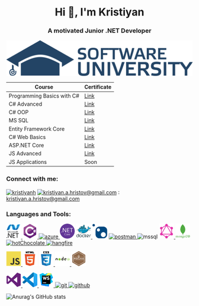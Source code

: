 <h1 align="center">Hi 👋, I'm Kristiyan</h1>
<h3 align="center">A motivated Junior .NET Developer</h3>

<a href="https://softuni.bg" target="_blank" rel="noreferrer"> <img src="https://github.com/KristiyanH/KristiyanH/blob/main/SoftUniLogo.png" alt="css3"/> </a>

| Course | Certificate |
| --- | --- |
| Programming Basics with C# | <a href="https://github.com/KristiyanH/KristiyanH/blob/main/Programming%20Basics%20with%20C%23%20-%20February%202020%20-%20Honorable%20mention.jpeg">Link</a> |
| C# Advanced | <a href="https://github.com/KristiyanH/KristiyanH/blob/main/C%23%20Advanced%20-%20September%202020%20-%20Certificate.jpeg">Link</a> |
| C# OOP | <a href="https://github.com/KristiyanH/KristiyanH/blob/main/C%23%20OOP%20-%20June%202021%20-%20Certificate.jpeg">Link</a> |
| MS SQL | <a href="https://github.com/KristiyanH/KristiyanH/blob/main/MS%20SQL%20-%20September%202021%20-%20Certificate.jpeg">Link</a> |
| Entity Framework Core | <a href="https://github.com/KristiyanH/KristiyanH/blob/main/Entity%20Framework%20Core%20-%20October%202021%20-%20Certificate.jpeg">Link</a> |
| C# Web Basics | <a href="https://github.com/KristiyanH/KristiyanH/blob/main/C%23%20Web%20Basics%20-%20January%202022%20-%20Certificate.jpeg">Link</a> |
| ASP.NET Core | <a href="https://github.com/KristiyanH/KristiyanH/blob/main/ASP.NET%20Core%20-%20February%202022%20-%20Certificate.jpeg">Link</a> |
| JS Advanced | <a href="https://github.com/KristiyanH/KristiyanH/blob/main/JS%20Advanced%20-%20May%202022%20-%20Certificate.jpeg">Link</a> |
| JS Applications | Soon |

<h3 align="left">Connect with me:</h3>
<p align="left">

<a href="https://linkedin.com/in/kristiyanh" target="blank"><img align="center" src="https://raw.githubusercontent.com/rahuldkjain/github-profile-readme-generator/master/src/images/icons/Social/linked-in-alt.svg" alt="kristiyanh" height="30" width="40" /></a>
<a href="https://gmail.com" target="blank"><img align="center" src="https://user-images.githubusercontent.com/71334312/166155676-47be8c47-0690-47ea-94bb-0bc474db9640.png" alt="kristiyan.a.hristov@gmail.com" height="30" width="40" /></a> : kristiyan.a.hristov@gmail.com
</p>

<h3 align="left">Languages and Tools:</h3>
<p align="left"> 
  
  <a href="https://dotnet.microsoft.com/" target="_blank" rel="noreferrer"> <img src="https://raw.githubusercontent.com/devicons/devicon/master/icons/dot-net/dot-net-original-wordmark.svg" alt="dotnet" width="40" height="40"/> </a>
   <a href="https://www.w3schools.com/cs/" target="_blank" rel="noreferrer"> 
  <img src="https://raw.githubusercontent.com/devicons/devicon/master/icons/csharp/csharp-original.svg" alt="csharp" width="40" height="40"/> </a>
  <a href="https://azure.microsoft.com/en-in/" target="_blank" rel="noreferrer"> 
  <img src="https://www.vectorlogo.zone/logos/microsoft_azure/microsoft_azure-icon.svg" alt="azure" width="40" height="40"/> </a> 
  <img src="https://github.com/devicons/devicon/blob/master/icons/dotnetcore/dotnetcore-original.svg" alt=".netcore" width="40" height="40"/>
   <a href="https://www.docker.com/" target="_blank" rel="noreferrer"> <img src="https://raw.githubusercontent.com/devicons/devicon/master/icons/docker/docker-original-wordmark.svg" alt="docker" width="40" height="40"/> </a>
  <img src="https://github.com/devicons/devicon/blob/master/icons/nuget/nuget-original.svg" alt="nuget" width="40" height="40"/>
  <a href="https://postman.com" target="_blank" rel="noreferrer"> <img src="https://www.vectorlogo.zone/logos/getpostman/getpostman-icon.svg" alt="postman" width="40" height="40"/> </a>
  <img src="https://www.svgrepo.com/show/303229/microsoft-sql-server-logo.svg" alt="mssql" width="40" height="40"/> </a> 
  <a href="https://graphql.org/"> <img src="https://raw.githubusercontent.com/devicons/devicon/55609aa5bd817ff167afce0d965585c92040787a/icons/graphql/graphql-plain.svg" alt="graphql" width="40" height="40"/> </a>
  <a href="https://www.mongodb.com/"> <img src="https://github.com/devicons/devicon/blob/master/icons/mongodb/mongodb-plain-wordmark.svg" alt="mongodb" width="40" height="40"/> </a>
  <a href="https://chillicream.com/docs/hotchocolate/v13"> <img src="https://api.nuget.org/v3-flatcontainer/hotchocolate/13.5.1/icon" alt="hotChocolate" width="40" height="40"/> </a>
  <a href="https://www.hangfire.io/"> <img src="https://avatars.githubusercontent.com/u/7880472?s=200&v=4" alt="hangfire" width="40" height="40"/> </a>
  
  <a href="https://developer.mozilla.org/en-US/docs/Web/JavaScript" target="_blank" rel="noreferrer"> <img src="https://raw.githubusercontent.com/devicons/devicon/master/icons/javascript/javascript-original.svg" alt="javascript" width="40" height="40"/> </a>
<img src="https://raw.githubusercontent.com/devicons/devicon/master/icons/html5/html5-original-wordmark.svg" alt="html5" width="40" height="40"/> </a>
<a href="https://www.w3schools.com/css/" target="_blank" rel="noreferrer"> <img src="https://raw.githubusercontent.com/devicons/devicon/master/icons/css3/css3-original-wordmark.svg" alt="css3" width="40" height="40"/> </a>
 <a href="https://nodejs.org" target="_blank" rel="noreferrer"> <img src="https://raw.githubusercontent.com/devicons/devicon/master/icons/nodejs/nodejs-original-wordmark.svg" alt="nodejs" width="40" height="40"/> </a>
 <a href="https://github.com/devicons/devicon/blob/master/icons/mocha/mocha-plain.svg"> <img src="https://raw.githubusercontent.com/devicons/devicon/1119b9f84c0290e0f0b38982099a2bd027a48bf1/icons/mocha/mocha-plain.svg" alt="mocha" width="40" height="40"/> </a>
 
<a href="" target="_blank" rel="noreferrer"><img src="https://github.com/devicons/devicon/blob/master/icons/visualstudio/visualstudio-plain.svg" alt="vs" width="40" height="40"/>
<a href="" target="_blank" rel="noreferrer"><img src="https://github.com/devicons/devicon/blob/master/icons/vscode/vscode-original.svg" alt="vscode" width="40" height="40"/>
<a href="" target="_blank" rel="noreferrer"><img src="https://github.com/devicons/devicon/blob/master/icons/webstorm/webstorm-original.svg" alt="webstorm" width="40" height="40"/>
<a href="https://git-scm.com/" target="_blank" rel="noreferrer"> <img src="https://www.vectorlogo.zone/logos/git-scm/git-scm-icon.svg" alt="git" width="40" height="40"/> </a> 
<a href="https://www.w3.org/html/" target="_blank" rel="noreferrer">
<img src="https://camo.githubusercontent.com/ac4b51053d144d71649a762d4a314b01c6b1b8ad2a638f0a51c6ffcec34e77a0/68747470733a2f2f7777772e7376677265706f2e636f6d2f73686f772f3231373735332f6769746875622e737667" alt="github" width="40" height="40"/>
</a> </p>
 


![Anurag's GitHub stats](https://github-readme-stats.vercel.app/api?username=KristiyanH&show_icons=true&theme=radical)
